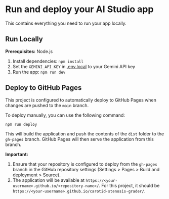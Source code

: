 # Run and deploy your AI Studio app

This contains everything you need to run your app locally.

## Run Locally

**Prerequisites:**  Node.js


1. Install dependencies:
   `npm install`
2. Set the `GEMINI_API_KEY` in [.env.local](.env.local) to your Gemini API key
3. Run the app:
   `npm run dev`

## Deploy to GitHub Pages

This project is configured to automatically deploy to GitHub Pages when changes are pushed to the `main` branch.

To deploy manually, you can use the following command:

```bash
npm run deploy
```

This will build the application and push the contents of the `dist` folder to the `gh-pages` branch. GitHub Pages will then serve the application from this branch.

**Important:**
1. Ensure that your repository is configured to deploy from the `gh-pages` branch in the GitHub repository settings (Settings > Pages > Build and deployment > Source).
2. The application will be available at `https://<your-username>.github.io/<repository-name>/`. For this project, it should be `https://<your-username>.github.io/carotid-stenosis-grader/`.
